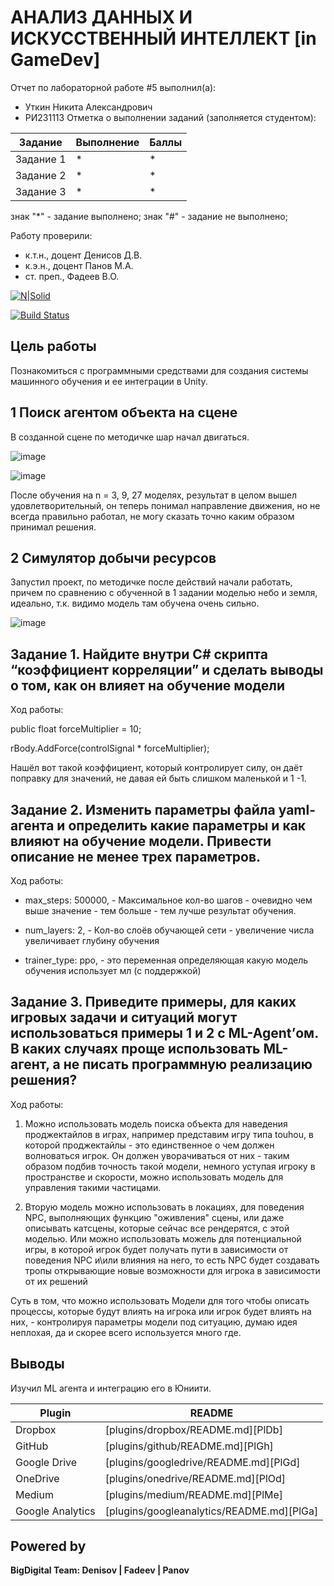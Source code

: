 # АНАЛИЗ ДАННЫХ И ИСКУССТВЕННЫЙ ИНТЕЛЛЕКТ [in GameDev]
Отчет по лабораторной работе #5 выполнил(а):
- Уткин Никита Александрович
- РИ231113
Отметка о выполнении заданий (заполняется студентом):

| Задание | Выполнение | Баллы |
| ------ | ------ | ------ |
| Задание 1 | * | * |
| Задание 2 | * | * |
| Задание 3 | * | * |

знак "*" - задание выполнено; знак "#" - задание не выполнено;

Работу проверили:
- к.т.н., доцент Денисов Д.В.
- к.э.н., доцент Панов М.А.
- ст. преп., Фадеев В.О.

[![N|Solid](https://cldup.com/dTxpPi9lDf.thumb.png)](https://nodesource.com/products/nsolid)

[![Build Status](https://travis-ci.org/joemccann/dillinger.svg?branch=master)](https://travis-ci.org/joemccann/dillinger)


## Цель работы

Познакомиться с программными средствами для создания системы машинного обучения и ее интеграции в Unity.

## 1 Поиск агентом объекта на сцене

В созданной сцене по методичке шар начал двигаться.

![image](https://github.com/user-attachments/assets/056c4e0d-6c76-40e5-9917-7269019dda72)

![image](https://github.com/user-attachments/assets/79531627-afef-46fc-b96c-18872cbd6cf0)



После обучения на n = 3, 9, 27 моделях, результат в целом вышел удовлетворительный, он теперь понимал направление движения, но не всегда правильно работал, не могу сказать точно каким образом принимал решения.
## 2 Симулятор добычи ресурсов

Запустил проект, по методичке после действий начали работать, причем по сравнению с обученной в 1 задании моделью небо и земля, идеально, т.к. видимо модель там обучена очень сильно.

![image](https://github.com/user-attachments/assets/b992b49b-f63e-4479-af4e-1d0233b5b312)





## Задание 1. Найдите внутри C# скрипта “коэффициент корреляции” и сделать выводы о том, как он влияет на обучение модели

Ход работы:

public float forceMultiplier = 10;

rBody.AddForce(controlSignal * forceMultiplier);

Нашёл вот такой коэффициент, который контролирует силу, он даёт поправку для значений, не давая ей быть слишком маленькой и 1 -1.

## Задание 2. Изменить параметры файла yaml-агента и определить какие параметры и как влияют на обучение модели. Привести описание не менее трех параметров.
Ход работы:
- max_steps: 500000, - Максимальное кол-во шагов - очевидно чем выше значение - тем больше - тем лучше результат обучения.
  
- num_layers: 2, - Кол-во слоёв обучающей сети - увеличение числа увеличивает глубину обучения
  
- trainer_type: ppo, - это переменная определяющая какую модель обучения использует мл (с поддержкой)


## Задание 3. Приведите примеры, для каких игровых задачи и ситуаций могут использоваться примеры 1 и 2 с ML-Agent’ом. В каких случаях проще использовать ML-агент, а не писать программную реализацию решения?
Ход работы:
1) Можно использовать модель поиска объекта для наведения проджектайлов в играх, например представим игру типа touhou, в которой проджектайлы - это единственное о чем должен волноваться игрок. Он должен уворачиваться от них - таким образом подбив точность такой модели, немного уступая игроку в пространстве и скорости, можно использовать модель для управления такими частицами.

2) Вторую модель можно использовать в локациях, для поведения NPC, выполняющих функцию "оживления" сцены, или даже описывать катсцены, которые сейчас все рендерятся, с этой моделью. Или можно использовать можель для потенциальной игры, в которой игрок будет получать пути в зависимости от поведения NPC и\или влияния на него, то есть NPC будет создавать тропы открывающие новые возможности для игрока в зависимости от их решений

Суть в том, что можно использовать Модели для того чтобы описать процессы, которые будут влиять на игрока или игрок будет влиять на них, - контролируя параметры модели под ситуацию, думаю идея неплохая, да и скорее всего используется много где.


## Выводы

Изучил ML агента и интеграцию его в Юниити.

| Plugin | README |
| ------ | ------ |
| Dropbox | [plugins/dropbox/README.md][PlDb] |
| GitHub | [plugins/github/README.md][PlGh] |
| Google Drive | [plugins/googledrive/README.md][PlGd] |
| OneDrive | [plugins/onedrive/README.md][PlOd] |
| Medium | [plugins/medium/README.md][PlMe] |
| Google Analytics | [plugins/googleanalytics/README.md][PlGa] |

## Powered by

**BigDigital Team: Denisov | Fadeev | Panov**
